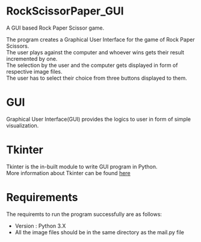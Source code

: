 # RockScissorPaper_GUI
A GUI based Rock Paper Scissor game.<br />

The program creates a Graphical User Interface for the game of Rock Paper Scissors.<br />
The user plays against the computer and whoever wins gets their result incremented by one.<br />
The selection by the user and the computer gets displayed in form of respective image files. <br />
The user has to select their choice from three buttons displayed to them. <br />

# GUI

Graphical User Interface(GUI) provides the logics to user in form of simple visualization.<br />

# Tkinter

Tkinter is the in-built module to write GUI program in Python. <br />
More information about Tkinter can be found [here](https://docs.python.org/3/library/tkinter.html#tkinter-modules)

# Requirements

The requiremts to run the program successfully are as follows:<br />
* Version : Python 3.X
* All the image files should be in the same directory as the mail.py file
